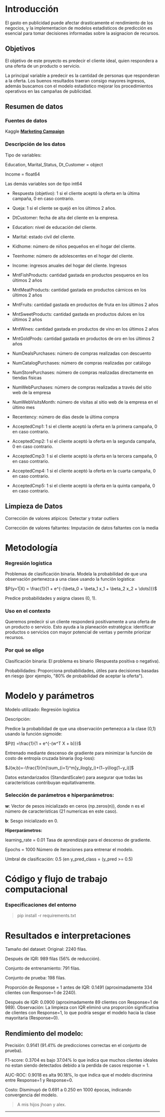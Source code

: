 # Introducción

El gasto en publicidad puede afectar drasticamente el rendimiento de los negocios,
y la implementacion de modelos estadisticos de predicción es esencial para 
tomar decisiones informadas sobre la asignacion de recursos.

## Objetivos

El objetivo de este proyecto es predecir el cliente ideal, quien respondera a una oferta de un 
producto o servicio.

La principal variable a predecir es la cantidad de personas que responderan a la oferta.
Los buenos resultados traeran consigo mayores ingresos, además buscamos con el modelo estadistico mejorar los 
procedimientos operativos en las campañas de publicidad.



## Resumen de datos

### **Fuentes de datos**

Kaggle  **[Marketing Campaign](https://www.kaggle.com/datasets/rodsaldanha/arketing-campaign)**


### **Descripción de los datos**

Tipo de variables:

Education, Marital_Status, Dt_Customer = object

Income = float64

Las demás variables son de tipo int64


- Respuesta (objetivo): 1 si el cliente aceptó la oferta en la última campaña, 0 en caso contrario.

- Queja: 1 si el cliente se quejó en los últimos 2 años.

- DtCustomer: fecha de alta del cliente en la empresa.

- Education: nivel de educación del cliente.

- Marital: estado civil del cliente.

- Kidhome: número de niños pequeños en el hogar del cliente.

- Teenhome: número de adolescentes en el hogar del cliente.

- Income: ingresos anuales del hogar del cliente. Ingresos

- MntFishProducts: cantidad gastada en productos pesqueros en los últimos 2 años

- MntMeatProducts: cantidad gastada en productos cárnicos en los últimos 2 años

- MntFruits: cantidad gastada en productos de fruta en los últimos 2 años

- MntSweetProducts: cantidad gastada en productos dulces en los últimos 2 años

- MntWines: cantidad gastada en productos de vino en los últimos 2 años

- MntGoldProds: cantidad gastada en productos de oro en los últimos 2 años

- NumDealsPurchases: número de compras realizadas con descuento

- NumCatalogPurchases: número de compras realizadas por catálogo

- NumStorePurchases: número de compras realizadas directamente en tiendas físicas

- NumWebPurchases: número de compras realizadas a través del sitio web de la empresa

- NumWebVisitsMonth: número de visitas al sitio web de la empresa en el último mes

- Recentency: número de días desde la última compra

- AcceptedCmp1: 1 si el cliente aceptó la oferta en la primera campaña, 0 en caso contrario.
- AcceptedCmp2: 1 si el cliente aceptó la oferta en la segunda campaña, 0 en caso contrario.
- AcceptedCmp3: 1 si el cliente aceptó la oferta en la tercera campaña, 0 en caso contrario.
- AcceptedCmp4: 1 si el cliente aceptó la oferta en la cuarta campaña, 0 en caso contrario.
- AcceptedCmp5: 1 si el cliente aceptó la oferta en la quinta campaña, 0 en caso contrario.



## **Limpieza de Datos**
    
 
Corrección de valores atípicos: Detectar y tratar outliers

Corrección de valores faltantes: Imputación de datos faltantes con la media

#  Metodología



### **Regresión logística**

Problemas de clasificación binaria. Modela la probabilidad de que una
observación pertenezca a una clase
usando la función logística:
    
$P(y=1|X) = \frac{1}{1 + e^{-(\beta_0 + \beta_1 x_1 + \beta_2 x_2 + \dots)}}$


Predice probabilidades y asigna clases (0, 1).

### **Uso en el contexto**

Queremos predecir si un cliente responderá positivamente a una oferta de un producto o servicio.
Esto ayuda a la planeación estratégica: identificar productos o servicios con mayor potencial de ventas y permite priorizar recursos.

### **Por qué se elige**

Clasificación binaria: El problema es binario (Respuesta positiva o negativa).

Probabilidades: Proporciona probabilidades, útiles para decisiones basadas en riesgo (por ejemplo, "80% de probabilidad de aceptar la oferta").



# Modelo y parámetros

Modelo utilizado: Regresión logística 

Descripción:

Predice la probabilidad de que una observación pertenezca a la clase (0,1) usando la función sigmoide:


$P(t) =\frac{1}{1 + e^{-(w^T X + b)}}$

Entrenado mediante descenso de gradiente para minimizar la función de costo de entropía cruzada binaria (log-loss):

$J(w,b)=-\frac{1}{m}\sum_{i=1}^m[y_ilog⁡(y_i)+(1−yi)log⁡(1−y_i)]$

Datos estandarizados (StandardScaler) para asegurar que todas las características contribuyan equitativamente.

### Selección de parámetros e hiperparámetros:


**w**: Vector de pesos inicializado en ceros (np.zeros(n)), donde n es el número de características (21 numericas en este caso).

**b**: Sesgo inicializado en 0.

**Hiperparámetros:**

learning_rate = 0.01 Tasa de aprendizaje para el descenso de gradiente.

Epochs = 1000 Número de iteraciones para entrenar el modelo.

Umbral de clasificación: 0.5 (en y_pred_class = (y_pred >= 0.5)


#  Código y flujo de trabajo computacional

### **Especificaciones del entorno**

  
    
> pip install -r requirements.txt 


#  Resultados e interpretaciones

Tamaño del dataset:
Original: 2240 filas.

Después de IQR: 989 filas (56% de reducción).

Conjunto de entrenamiento: 791 filas.

Conjunto de prueba: 198 filas.

Proporción de Response = 1
antes de IQR: 0.1491 (aproximadamente 334 clientes con Response=1 de 2240).

Después de IQR: 0.0900 (aproximadamente 89 clientes con Response=1 de 989).
Observación: La limpieza con IQR eliminó una proporción significativa de clientes con Response=1, lo que podría sesgar el modelo hacia la clase mayoritaria (Response=0).

## **Rendimiento del modelo:**

Precisión: 0.9141 (91.41% de predicciones correctas en el conjunto de prueba).

F1-score: 0.3704 es bajo  37.04% lo que indica que muchos clientes ideales no estan siendo detectados debido a la perdida de casos response = 1. 

AUC-ROC: 0.9018 es alta 90.18%, lo que indica que el modelo discrimina entre Response=1 y Response=0.

Costo: Disminuyó de 0.691 a 0.250 en 1000 épocas, indicando convergencia del modelo.

<!--
**Supuestos**

[ regresión logistica](https://julius.ai/articles/decoding-the-core-assumptions-of-logistic-regression)

Independencia: 
Multicolinealidad: 
Linealidad con log-odds: 
Tamaño de muestra: 
-->
>   A mis hijos jhoan y alex.

-------------------------------------------------------------

